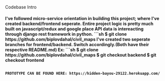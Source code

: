 Codebase Intro

<h4> I've followed micro-service orientation in building this project; where I've created backend/frontend seperate. Entire project logic is pretty much built on javascript/redux and google place API data is intereacting through django rest framework in python.
```sh
$ git clone https://github.com/biplovdahal/civil_maps
I've created two seperate branches for frontend/backend. Switch accordingly.(Both have their respective README.md)
Ex:
```sh
$ git clone https://github.com/biplovdahal/civil_maps
$ git checkout backend
$ git checkout frontend

```

PROTOTYPE CAN BE FOUND HERE: https://hidden-bayou-29122.herokuapp.com/
